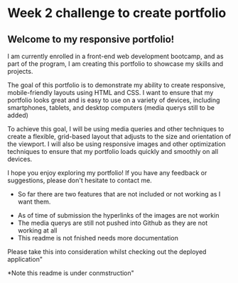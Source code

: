 # Week 2 challenge to create portfolio

## Welcome to my responsive portfolio!

I am currently enrolled in a front-end web development bootcamp, and as part of the program, I am creating this portfolio to showcase my skills and projects.

The goal of this portfolio is to demonstrate my ability to create responsive, mobile-friendly layouts using HTML and CSS. I want to ensure that my portfolio looks great and is easy to use on a variety of devices, including smartphones, tablets, and desktop computers (media querys still to be added)

To achieve this goal, I will be using media queries and other techniques to create a flexible, grid-based layout that adjusts to the size and orientation of the viewport. I will also be using responsive images and other optimization techniques to ensure that my portfolio loads quickly and smoothly on all devices.

I hope you enjoy exploring my portfolio! If you have any feedback or suggestions, please don't hesitate to contact me.

* So far there are two features that are not included or not working as I want them.

- As of time of submission the hyperlinks of the images are not workin
- The media querys are still not pushed into Github as they are not working at all
- This readme is not fnished needs more documentation

Please take this into consideration whilst checking out the deployed application" 

*Note this readme is under conmstruction"
